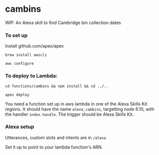# cambins

WIP: An Alexa skill to find Cambridge bin collection dates

### To set up
Install github.com/apex/apex

`brew install awscli`

`aws configure`

### To deploy to Lambda:
`cd functions/cambins && npm install && cd ../..`

`apex deploy`

You need a function set up in aws lambda in one of the Alexa Skills Kit regions. It should have the name `alexa_cambins`, targetting node 6.10, with the handler `index.handle`. The trigger should be Alexa Skills Kit.

### Alexa setup 

Utterances, custom slots and intents are in `/alexa`

Set it up to point to your lambda function's ARN.